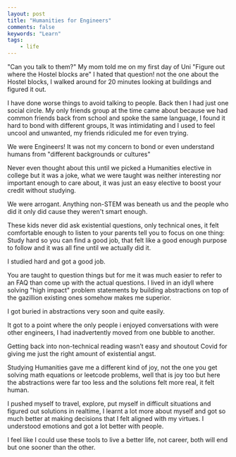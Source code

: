 ```yaml
---
layout: post
title: "Humanities for Engineers"
comments: false
keywords: "Learn"
tags:
    - life
---
```


"Can you talk to them?" My mom told me on my first day of Uni "Figure out where the Hostel blocks are" I hated that question! not the one about the Hostel blocks, I walked around for 20 minutes looking at buildings and figured it out.

I have done worse things to avoid talking to people. Back then I had just one social circle. My only friends group at the time came about because we had common friends back from school and spoke the same language, I found it hard to bond with different groups, It was intimidating and I used to feel uncool and unwanted, my friends ridiculed me for even trying.

We were Engineers! It was not my concern to bond or even understand humans from "different backgrounds or cultures"

Never even thought about this until we picked a Humanities elective in college but it was a joke, what we were taught was neither interesting nor important enough to care about, it was just an easy elective to boost your credit without studying. 

We were arrogant. Anything non-STEM was beneath us and the people who did it only did cause they weren't smart enough.

These kids never did ask existential questions, only technical ones, it felt comfortable enough to listen to your parents tell you to focus on one thing: Study hard so you can find a good job, that felt like a good enough purpose to follow and it was all fine until we actually did it.

I studied hard and got a good job.

You are taught to question things but for me it was much easier to refer to an FAQ than come up with the actual questions. I lived in an idyll where solving "high impact" problem statements by building abstractions on top of the gazillion existing ones somehow makes me superior.

I got buried in abstractions very soon and quite easily.

It got to a point where the only people i enjoyed conversations with were other engineers, I had inadvertently moved from one bubble to another.

Getting back into non-technical reading wasn’t easy and shoutout Covid for giving me just the right amount of existential angst.

Studying Humanities gave me a different kind of joy, not the one you get solving math equations or leetcode problems, well that is joy too but here the abstractions were far too less and the solutions felt more real, it felt human.

I pushed myself to travel, explore, put myself in difficult situations and figured out solutions in realtime, I learnt a lot more about myself and got so much better at making decisions that I felt aligned with my virtues. I understood emotions and got a lot better with people. 

I feel like I could use these tools to live a better life, not career, both will end but one sooner than the other.
